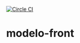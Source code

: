 [![Circle CI](https://circleci.com/gh/dclick/modelo-front/tree/gulp-angular-js.svg?style=svg&circle-token=c43d070b6820841e467e6f502e25077e6bf3cb30)](https://circleci.com/gh/dclick/modelo-front/tree/gulp-angular-js)

# modelo-front
